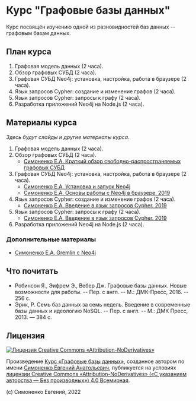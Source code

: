 # Курс "Графовые базы данных"

Курс посвящён изучению одной из разновидностей баз данных -- графовым базам данных.

## План курса

1. Графовая модель данных (2 часа).
2. Обзор графовых СУБД (2 часа).
3. Графовая СУБД Neo4j: установка, настройка, работа в браузере (2 часа).
4. Язык запросов Cypher: создание и изменение графов (2 часа).
5. Язык запросов Cypher: запросы к графу (2 часа).
6. Разработка приложений Neo4j на Node.js (2 часа).

## Материалы курса

_Здесь будут слайды и другие материалы курса._

1. Графовая модель данных (2 часа).
2. Обзор графовых СУБД (2 часа).
   - [Симоненко Е.А. Краткий обзор свободно-распространяемых графовых СУБД](https://github.com/easimonenko/research-work/blob/master/graph-databases/graph-databases-short-review.md)
3. Графовая СУБД Neo4j: установка, настройка, работа в браузере (2 часа).
   - [Симоненко Е.А. Установка и запуск Neo4j](https://github.com/easimonenko/research-work/blob/master/graph-databases/neo4j-install-and-run.md)
   - [Симоненко Е.А. Основы работы с Neo4j в браузере. 2019](https://habr.com/ru/post/470541/)
4. Язык запросов Cypher: создание и изменение графов (2 часа).
   - [Симоненко Е.А. Введение в язык запросов Cypher. 2019](https://habr.com/ru/post/482418/)
5. Язык запросов Cypher: запросы к графу (2 часа).
   - [Симоненко Е.А. Введение в язык запросов Cypher. 2019](https://habr.com/ru/post/482418/)
6. Разработка приложений Neo4j на Node.js (2 часа).

### Дополнительные материалы

- [Симоненко Е.А. Gremlin с Neo4j](https://github.com/easimonenko/research-work/blob/master/graph-databases/gremlin-with-neo4j.md)

## Что почитать

- Робинсон Я., Эифрем Э., Вебер Дж. Графовые базы данных. Новые возможности для работы.
  -- Пер. с англ. -- М.: ДМК-Пресс,  2016. -- 256 с.
- Эрик, Р. Семь баз данных за семь недель. Введение в современные базы данных и идеологию
  NoSQL. -- Пер. с англ. -- М.: ДМК Пресс, 2013. — 384 с.

## Лицензия

[![Лицензия Creative Commons «Attribution-NoDerivatives»](https://i.creativecommons.org/l/by-nd/4.0/88x31.png)](https://creativecommons.org/licenses/by-nd/4.0/)

Произведение
[Курс «Графовые базы данных»](https://github.com/easimonenko/graph-databases-course),
созданное автором по имени [Симоненко Евгений Анатольевич](mailto:easimonenko@mail.ru),
публикуется на условиях
[лицензии Creative Commons «Attribution-NoDerivatives» («С указанием авторства — Без производных») 4.0 Всемирная](https://creativecommons.org/licenses/by-nd/4.0/).

(c) Симоненко Евгений, 2022
